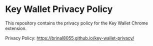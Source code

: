 # Key Wallet Privacy Policy

This repository contains the privacy policy for the Key Wallet Chrome extension.

Privacy Policy: https://brinal8055.github.io/key-wallet-privacy/
